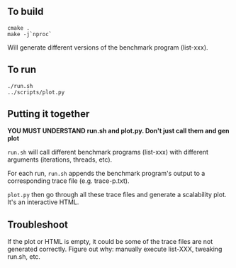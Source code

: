 ## To build 

```
cmake .
make -j`nproc`
```

Will generate different versions of the benchmark program (list-xxx). 

## To run 

```
./run.sh
../scripts/plot.py
```

## Putting it together 

**YOU MUST UNDERSTAND run.sh and plot.py. Don't just call them and gen plot**

`run.sh` will call different benchmark programs (list-xxx) with different arguments (iterations, threads, etc). 

For each run, `run.sh` appends the benchmark program's output to a corresponding trace file (e.g. trace-p.txt). 

`plot.py` then go through all these trace files and generate a scalability plot. It's an interactive HTML. 

## Troubleshoot

If the plot or HTML is empty, it could be some of the trace files are not generated correctly. Figure out why: manually execute list-XXX, tweaking run.sh, etc. 

